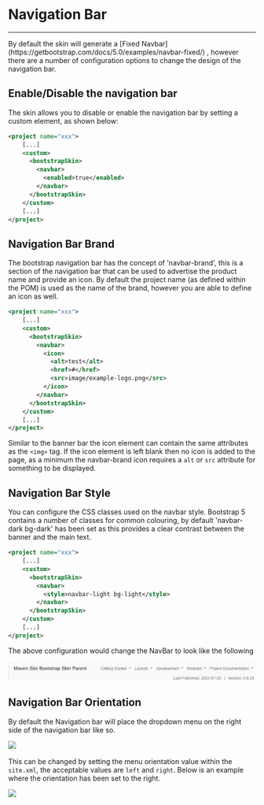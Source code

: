 # Navigation Bar
<hr/>
By default the skin will generate a [Fixed Navbar](https://getbootstrap.com/docs/5.0/examples/navbar-fixed/) , however there are a number of configuration options to change the design of the navigation bar.

## Enable/Disable the navigation bar
The skin allows you to disable or enable the navigation bar by setting a custom element, as shown below:
```xml
<project name="xxx">
    [...]
    <custom>
      <bootstrapSkin>
        <navbar>
          <enabled>true</enabled>
        </navbar>
      </bootstrapSkin>
    </custom>
    [...]
</project>
```

## Navigation Bar Brand
The bootstrap navigation bar has the concept of 'navbar-brand', this is a section of the navigation bar that can be used to advertise the product name and provide an icon. By default the project name (as defined within the POM) is used as the name of the brand, however you are able to define an icon as well. 
```xml
<project name="xxx">
    [...]
    <custom>
      <bootstrapSkin>
        <navbar>
          <icon>
            <alt>test</alt>
            <href>#</href>
            <src>image/example-logo.png</src>
          </icon>
        </navbar>
      </bootstrapSkin>
    </custom>
    [...]
</project>
```
Similar to the banner bar the icon element can contain the same attributes as the `<img>` tag. If the icon element is left blank then no icon is added to the page, as a minimum the navbar-brand icon requires a `alt` or `src` attribute for something to be displayed. 

## Navigation Bar Style
You can configure the CSS classes used on the navbar style. Bootstrap 5 contains a number of classes for common colouring, by default 'navbar-dark bg-dark' has been set as this provides a clear contrast between the banner and the main text.
```xml
<project name="xxx">
    [...]
    <custom>
      <bootstrapSkin>
        <navbar>
          <style>navbar-light bg-light</style>
        </navbar>
      </bootstrapSkin>
    </custom>
    [...]
</project>
```
The above configuration would change the NavBar to look like the following

![](navbarlight.png)

## Navigation Bar Orientation
By default the Navigation bar will place the dropdown menu on the right side of the navigation bar like so.

![](navbarorientationright.png)

This can be changed by setting the menu orientation value within the `site.xml`, the acceptable values are `left` and `right`. Below is an example where the orientation has been set to the right.

![](navbarorientationleft.png)
